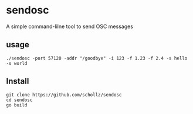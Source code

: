 # sendosc
A simple command-lilne tool to send OSC messages

## usage

```
./sendosc -port 57120 -addr "/goodbye" -i 123 -f 1.23 -f 2.4 -s hello -s world
```

## Install

```
git clone https://github.com/schollz/sendosc
cd sendosc
go build
```